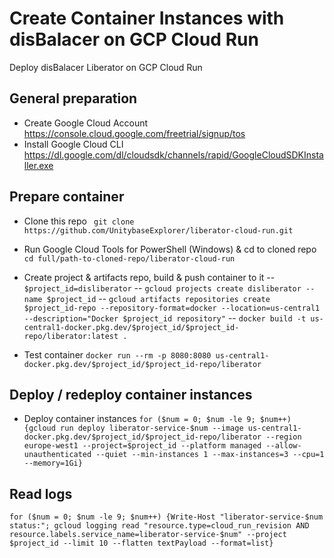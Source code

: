 # Create Container Instances with disBalacer on GCP Cloud Run
Deploy disBalacer Liberator on GCP Cloud Run

## General preparation
- Create  Google Cloud Account https://console.cloud.google.com/freetrial/signup/tos
- Install Google Cloud CLI https://dl.google.com/dl/cloudsdk/channels/rapid/GoogleCloudSDKInstaller.exe


## Prepare container
- Clone this repo
` git clone https://github.com/UnitybaseExplorer/liberator-cloud-run.git`

- Run Google Cloud Tools for PowerShell (Windows) & cd to cloned repo
`cd full/path-to-cloned-repo/liberator-cloud-run`

- Create project & artifacts repo, build & push container to it
-- `$project_id=disliberator`
-- `gcloud projects create disliberator --name $project_id`
-- `gcloud artifacts repositories create $project_id-repo --repository-format=docker --location=us-central1 --description="Docker $project_id repository"`
-- `docker build -t us-central1-docker.pkg.dev/$project_id/$project_id-repo/liberator:latest .`
- Test container
`docker run --rm -p 8080:8080 us-central1-docker.pkg.dev/$project_id/$project_id-repo/liberator`

## Deploy / redeploy container instances
- Deploy container instances
`for ($num = 0; $num -le 9; $num++) {gcloud run deploy liberator-service-$num --image us-central1-docker.pkg.dev/$project_id/$project_id-repo/liberator --region europe-west1 --project=$project_id --platform managed --allow-unauthenticated --quiet --min-instances 1 --max-instances=3 --cpu=1 --memory=1Gi}`

## Read logs
`for ($num = 0; $num -le 9; $num++) {Write-Host "liberator-service-$num status:"; gcloud logging read "resource.type=cloud_run_revision AND resource.labels.service_name=liberator-service-$num" --project $project_id --limit 10 --flatten textPayload --format=list}`